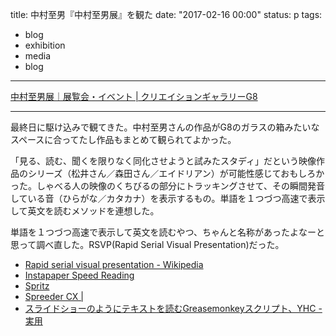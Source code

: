 title: 中村至男『中村至男展』を観た
date: "2017-02-16 00:00"
status: p
tags:
- blog
- exhibition
- media
- blog
---

[中村至男展｜展覧会・イベント \| クリエイションギャラリーG8](http://rcc.recruit.co.jp/g8/exhibition/g8_exh_201701/g8_exh_201701.html)

---

最終日に駆け込みで観てきた。中村至男さんの作品がG8のガラスの箱みたいなスペースに合ってたし作品もまとめて観られてよかった。

「見る、読む、聞くを限りなく同化させようと試みたスタディ」だという映像作品のシリーズ（松井さん／森田さん／エイドリアン）が可能性感じておもしろかった。しゃべる人の映像のくちびるの部分にトラッキングさせて、その瞬間発音している音（ひらがな／カタカナ）を表示するもの。単語を１つづつ高速で表示して英文を読むメソッドを連想した。

単語を１つづつ高速で表示して英文を読むやつ、ちゃんと名称があったよなーと思って調べ直した。RSVP(Rapid Serial Visual Presentation)だった。

- [Rapid serial visual presentation \- Wikipedia](https://en.wikipedia.org/wiki/Rapid_serial_visual_presentation)
- [Instapaper Speed Reading](https://www.instapaper.com/speed)
- [Spritz](http://spritzinc.com/)
- [Spreeder CX \|](https://www.spreeder.com/)
- [スライドショーのようにテキストを読むGreasemonkeyスクリプト、YHC \- 実用](http://web.archive.org/web/20071017045855/http://d.hatena.ne.jp/brazil/20070905/1188995583)
